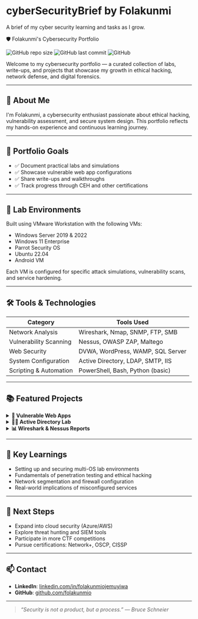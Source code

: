 # cyberSecurityBrief by Folakunmi
A brief of my cyber security learning and tasks as I grow.

🛡️ Folakunmi's Cybersecurity Portfolio

![GitHub repo size](https://img.shields.io/github/repo-size/folakunmio/cyberSecurityBrief)
![GitHub last commit](https://img.shields.io/github/last-commit/folakunmio/cyberSecurityBrief)
![GitHub](https://img.shields.io/github/license/folakunmio/cyberSecurityBrief)

Welcome to my cybersecurity portfolio — a curated collection of labs, write-ups, and projects that showcase my growth in ethical hacking, network defense, and digital forensics.

---

## 📌 About Me

I'm Folakunmi, a cybersecurity enthusiast passionate about ethical hacking, vulnerability assessment, and secure system design. This portfolio reflects my hands-on experience and continuous learning journey.

---

## 🎯 Portfolio Goals

- ✅ Document practical labs and simulations
- ✅ Showcase vulnerable web app configurations
- ✅ Share write-ups and walkthroughs
- ✅ Track progress through CEH and other certifications

---

## 🧪 Lab Environments

Built using VMware Workstation with the following VMs:

- Windows Server 2019 & 2022
- Windows 11 Enterprise
- Parrot Security OS
- Ubuntu 22.04
- Android VM

Each VM is configured for specific attack simulations, vulnerability scans, and service hardening.

---

## 🛠️ Tools & Technologies

| Category              | Tools Used                                      |
|----------------------|--------------------------------------------------|
| Network Analysis      | Wireshark, Nmap, SNMP, FTP, SMB                 |
| Vulnerability Scanning| Nessus, OWASP ZAP, Maltego                      |
| Web Security          | DVWA, WordPress, WAMP, SQL Server              |
| System Configuration  | Active Directory, LDAP, SMTP, IIS              |
| Scripting & Automation| PowerShell, Bash, Python (basic)               |

---

## 📚 Featured Projects

<details>
  <summary><strong>🔐 Vulnerable Web Apps</strong></summary>
  - GoodShopping & MovieScope: SQLi, XSS, auth flaws  
  - DVWA & WordPress: OWASP Top 10 testing
</details>

<details>
  <summary><strong>🧑‍💻 Active Directory Lab</strong></summary>
  - User/group creation  
  - GPO enforcement  
  - Privilege escalation testing
</details>

<details>
  <summary><strong>📊 Wireshark & Nessus Reports</strong></summary>
  - Packet capture analysis  
  - Vulnerability scans with remediation strategies
</details>

---

## 🧠 Key Learnings

- Setting up and securing multi-OS lab environments
- Fundamentals of penetration testing and ethical hacking
- Network segmentation and firewall configuration
- Real-world implications of misconfigured services

---

## 🚀 Next Steps

- Expand into cloud security (Azure/AWS)
- Explore threat hunting and SIEM tools
- Participate in more CTF competitions
- Pursue certifications: Network+, OSCP, CISSP

---

## 📫 Contact

- **LinkedIn**: [linkedin.com/in/folakunmiojemuyiwa](https://linkedin.com/in/folakunmiojemuyiwa)  
- **GitHub**: [github.com/folakunmio](https://github.com/folakunmio)

---

> _“Security is not a product, but a process.” — Bruce Schneier_

